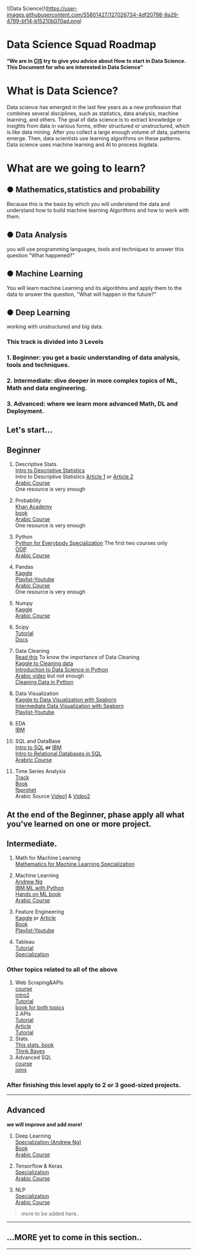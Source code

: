 ![Data Science]!(https://user-images.githubusercontent.com/55801427/127026734-4df20798-8a29-4799-bf14-b15210b070ad.png)





# Data Science Squad Roadmap

**“We are in [CIS](https://www.facebook.com/cisteam15/) try to give you advice about How to start in Data Science. This Document for who are interested in Data Science”**


# **What is Data Science?**

Data science has emerged in the last few years as a new profession that combines several disciplines, such as statistics, data analysis, machine learning, and others. The goal of data science is to extract knowledge or insights from data in various forms, either structured or unstructured, which is like data mining. After you collect a large enough volume of data, patterns emerge. Then, data scientists use learning algorithms on these patterns. Data science uses machine learning and AI to process bigdata.


# **What are we going to learn?**
## **● Mathematics,statistics and probability**
Because this is the basis by which you will understand the data and understand how to build machine learning Algorithms and how to work with them.

## **● Data Analysis**
you will use programming languages, tools and techniques to answer this question "What happened?"

## **● Machine Learning**
You will learn machine Learning and its algorithms and apply them to the data to answer the question, "What will happen in the future?"

## **● Deep Learning**
working with unstructured and big data.

### This track is divided into 3 Levels

 ### 1. Beginner: you get a basic understanding of data analysis, tools and techniques.
 ### 2. Intermediate: dive deeper in more complex topics of ML, Math and data engineering.
 
 ### 3. Advanced: where we learn more advanced Math, DL and Deployment.

## Let's start...

## Beginner

 1. Descriptive Stats. <br>
[Intro to Descriptive Statistics](https://www.udacity.com/course/intro-to-descriptive-statistics--ud827)<br>
Intro to Descriptive Statistics [Article 1](https://towardsdatascience.com/descriptive-statistics-f2beeaf7a8df) or  [Article 2](https://towardsdatascience.com/intro-to-descriptive-statistics-252e9c464ac9)<br>
 [Arabic Course](https://www.youtube.com/watch?v=d5jh5mmwcKI&list=PLY99ZSsxRyJiu6kb4WRRpeEFqK1pAr-EO) <br>
One resource is very enough<br>
2. Probability<br>
[Khan Academy](https://www.khanacademy.org/math/statistics-probability/probability-library)<br>
[book](https://drive.google.com/file/d/1oQMZQk0KSoLsOjDKnjWWoKWIF_LFCV5a/view?usp=sharing)<br>
[Arabic Course](https://www.youtube.com/playlist?list=PL158D091D26F47358)<br>
One resource is very enough<br>
3. Python<br>
[Python for Everybody Specialization](https://www.coursera.org/specializations/python?utm_source=gg&utm_medium=sem&utm_campaign=06-PythonforEverybody-ROW&utm_content=06-PythonforEverybody-ROW&campaignid=6493101579&adgroupid=78324461952&device=c&keyword=python%20for%20everybody&matchtype=b&network=g&devicemodel=&adpostion=&creativeid=506575876033&hide_mobile_promo&gclid=CjwKCAjwuvmHBhAxEiwAWAYj-OMK-fbA-32Ttea7ajCBqMTvMhwYb7COxBlgOJrGNnsv2NqxPHAAgRoCHRUQAvD_BwE#courses) The first two courses only<br>
[OOP](https://learn.datacamp.com/courses/object-oriented-programming-in-python)<br>
[Arabic Course](https://www.youtube.com/watch?v=MxYLqE3Ils8&list=PLHIfW1KZRIfnM9y0sQRwjVz2-IwvnEJep)<br>
4. Pandas<br>
[Kaggle](https://www.kaggle.com/learn/pandas)<br>
[Playlist-Youtube](https://www.youtube.com/watch?v=yzIMircGU5I&list=PL5-da3qGB5ICCsgW1MxlZ0Hq8LL5U3u9y&index=1)<br>
[Arabic Course](https://www.youtube.com/watch?v=3ISW655DemU&list=PLvLvlVqNQGHCb2_ygmr1DQOMOv0yXp84F)<br>
One resource is very enough <br>
5. Numpy<br>
[Kaggle](https://www.kaggle.com/legendadnan/numpy-tutorial-for-beginners-data-science)<br>
[Arabic Course](https://www.youtube.com/watch?v=5-5CrLmf2vk&list=PLIA_seGogbkGDYq-dnVCsELEIq_7HK7Ca)<br>
6. Scipy<br>
[Tutorial](https://cs231n.github.io/python-numpy-tutorial/#scipy)<br>
[Docs](https://docs.scipy.org/doc/scipy/reference/tutorial/general.html)<br>

7. Data Cleaning<br>
[Read this](https://towardsdatascience.com/the-ultimate-guide-to-data-cleaning-3969843991d4) To know the importance of Data Cleaning<br>
[Kaggle to Cleaning data](https://www.kaggle.com/learn/data-cleaning)<br>
[Introduction to Data Science in Python](https://www.coursera.org/learn/python-data-analysis?specialization=data-science-python)<br/>
[Arabic video](https://www.youtube.com/watch?v=Mrd56i_U6cM) but not enough<br/>
[Cleaning Data in Python](https://learn.datacamp.com/courses/cleaning-data-in-python)<br>

8. Data Visualization<br>
[Kaggle to Data Visualization with Seaborn](https://www.kaggle.com/learn/data-visualization)<br>
[Intermediate Data Visualization with Seaborn](https://learn.datacamp.com/courses/intermediate-data-visualization-with-seaborn)<br>
[Playlist-Youtube](https://www.youtube.com/watch?v=z7ZINBk8EUk&list=PL998lXKj66MpNd0_XkEXwzTGPxY2jYM2d)<br>

9. EDA<br>
[IBM](https://www.coursera.org/learn/ibm-exploratory-data-analysis-for-machine-learning) <br>
11. SQL and DataBase<br>
[Intro to SQL](https://learn.datacamp.com/courses/introduction-to-sql) **or** [IBM](https://www.coursera.org/learn/sql-data-science)<br>
[Intro to Relational Databases in SQL](https://learn.datacamp.com/courses/introduction-to-relational-databases-in-sql)<br>
[Arabric Course](https://www.youtube.com/watch?v=B7evUQGmN6M&list=PLfM2wZNebA2zROxUcAbGxNrpVZncsF3oD)

6. Time Series Analysis<br>
[Track](https://learn.datacamp.com/skill-tracks/time-series-with-python)<br>
[Book](https://www.memsql.com/resources/ebook-oreilly_time_series_2019)<br>
[fbprohet](https://facebook.github.io/prophet/docs/quick_start.html)<br>
Arabic Source [Video1](https://www.youtube.com/watch?v=TvhaHPq6xLU&list=TLPQMjYwNzIwMjEPGXX6392WJA&index=1) & [Video2](https://www.youtube.com/watch?v=mipF7mRVpk0&list=TLPQMjYwNzIwMjEPGXX6392WJA&index=2)

At the end of the Beginner, phase apply all what you've learned on one or more project.
--------------------------------------------------------------------------------------------------------
## Intermediate.

1. Math for Machine Learning <br>
[Mathematics for Machine Learning Specialization](https://www.coursera.org/specializations/mathematics-machine-learning)<br>

2. Machine Learning<br>
[Andrew Ng](https://www.coursera.org/learn/machine-learning)<br>
[IBM ML with Python](https://www.coursera.org/learn/machine-learning-with-python)<br>
[Hands on ML book](https://drive.google.com/file/d/15J7YoyRcmwQE2mgW5yVs-MrPL3YtmuSz/view?usp=sharing&fbclid=IwAR1RVi90sfrggEaZnc1roXW9H8AGECyHcsQnZw22FORq-HSaP0VlBU5CAiM)<br>
[Arabic Course](https://www.youtube.com/c/HeshamAsem/playlists)<br>

3. Feature Engineering<br>
[Kaggle](https://www.kaggle.com/learn/feature-engineering) pr [Article](https://www.medium.com/m/global-identity?redirectUrl=https%3A%2F%2Ftowardsdatascience.com%2Ffeature-engineering-for-machine-learning-3a5e293a5114)<br>
[Book](https://b-ok.cc/book/3583182/056a36)<br>
[Playlist-Youtube](https://www.youtube.com/watch?v=pYVScuY-GPk&list=PLeo1K3hjS3ut5olrDIeVXk9N3Q7mKhDxO)<br>

4. Tableau <br>
[Tutorial](https://www.datacamp.com/community/tutorials/data-visualisation-tableau)<br>
[Specialization](https://www.coursera.org/specializations/data-visualization)<br>

### Other topics related to all of the above
1. Web Scraping&APIs<br>
[course](https://learn.datacamp.com/courses/web-scraping-with-python)<br>
[intro2](https://www.dataquest.io/blog/web-scraping-tutorial-python/)<br>
[Tutorial](https://realpython.com/beautiful-soup-web-scraper-python/)<br>
[book for both topics](https://b-ok.africa/book/3515980/5d50aa)<br>
2.APIs <br>
[Tutorial](https://www.dataquest.io/blog/python-api-tutorial/)<br>
[Article](https://medium.com/m/global-identity?redirectUrl=https%3A%2F%2Ftowardsdatascience.com%2Fhow-to-pull-data-from-an-api-using-python-requests-edcc8d6441b1)<br>
[Tutorial](https://rapidapi.com/blog/how-to-use-an-api-with-python/)<br>
3. Stats.<br>
[This stats. book](https://b-ok.africa/book/2737548/7659e9)<br>
[Think Bayes](https://b-ok.africa/book/2737587/ab97d5)<br>
4. Advanced SQL<br>
[course](https://www.coursera.org/lecture/data-driven-astronomy/more-advanced-sql-GDmo5)<br>
[joins](https://learn.datacamp.com/courses/joining-data-in-postgresql)<br>


###   After finishing this level apply to 2 or 3 good-sized projects.
--------------------------------------------------------------------------------------------------------
## Advanced
**we will improve and add more!**

1. Deep Learning <br>
[Specialization (Andrew Ng)](https://www.coursera.org/specializations/deep-learning)<br>
[Book](https://d2l.ai/d2l-en.pdf?fbclid=IwAR0sVdA8VFYpNZCpYZHgo_kl_HYrjcjDfjEka26D8xRWAhbhh6mmSNIXg3U)<br>
[Arabic Course](https://www.youtube.com/watch?v=UKk3K0g7cP8&list=PL6-3IRz2XF5UiBoBDgeu5T3TyOIrgQ3r9)

2. Tensorflow & Keras <br>
[Specialization](https://www.coursera.org/specializations/tensorflow-in-practice)<br>
[Arabic Course](https://www.youtube.com/watch?v=ohyn_MzS_hE&list=PL6-3IRz2XF5VbuU2T0gS_mFhCpKmLxvCP)<br>


4. NLP <br>
[Specialization](https://www.coursera.org/specializations/natural-language-processing)<br>
[Arabic Course](https://www.youtube.com/c/HeshamAsem/playlists)


> more to be added here..

***

## ...MORE yet to come in this section..

***

